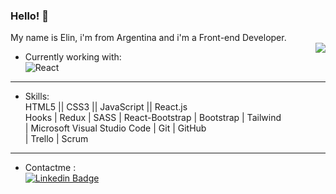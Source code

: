 ### Hello!  👋

My name is Elin, i'm from Argentina and i'm a Front-end Developer. <br>
<img align='right' src='https://user-images.githubusercontent.com/82474881/158254443-5ed4d4c8-5bc2-4f14-85ed-951af844edf7.gif' >


- Currently working with: <br>  ![React](https://img.shields.io/badge/-React-%23282C34?style=flat-square&logo=react)

_______________________________________________________

- Skills: <br>
HTML5 ||	CSS3 	|| JavaScript || React.js 	<br>
Hooks | Redux | SASS | React-Bootstrap | Bootstrap | Tailwind <br>
| Microsoft Visual Studio Code 	| Git 	| GitHub <br>
| Trello	| Scrum


_______________________________________________________


- Contactme : <br> [![Linkedin Badge](https://img.shields.io/badge/-pamelaelin-0072b1?style=flat&logo=Linkedin&logoColor=white)](https://www.linkedin.com/in/pamelaelinsosa/)



